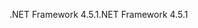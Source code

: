 <span data-ttu-id="5d354-101">.NET Framework 4.5.1</span><span class="sxs-lookup"><span data-stu-id="5d354-101">.NET Framework 4.5.1</span></span>